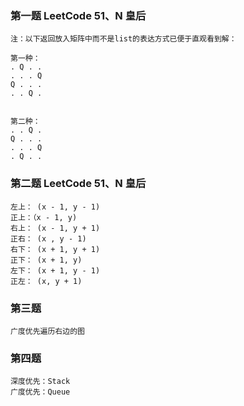 ### 第一题 LeetCode 51、N 皇后

```
注：以下返回放入矩阵中而不是list的表达方式已便于直观看到解：

第一种：
. Q . .
. . . Q
Q . . .
. . Q .


第二种：
. . Q .
Q . . .
. . . Q
. Q . .
```

### 第二题 LeetCode 51、N 皇后

```
左上： (x - 1, y - 1)
正上：（x - 1, y)
右上： (x - 1, y + 1)
正右： (x , y - 1)
右下： (x + 1, y + 1)
正下： (x + 1, y)
左下： (x + 1, y - 1)
正左： (x, y + 1)
```

### 第三题  

```
广度优先遍历右边的图
```

### 第四题  

```
深度优先：Stack
广度优先：Queue
```

